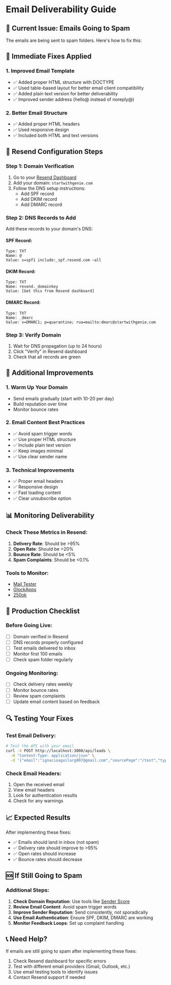 # Email Deliverability Guide

## 🚨 **Current Issue: Emails Going to Spam**

The emails are being sent to spam folders. Here's how to fix this:

## 🔧 **Immediate Fixes Applied**

### 1. **Improved Email Template**
- ✅ Added proper HTML structure with DOCTYPE
- ✅ Used table-based layout for better email client compatibility
- ✅ Added plain text version for better deliverability
- ✅ Improved sender address (hello@ instead of noreply@)

### 2. **Better Email Structure**
- ✅ Added proper HTML headers
- ✅ Used responsive design
- ✅ Included both HTML and text versions

## 📧 **Resend Configuration Steps**

### **Step 1: Domain Verification**
1. Go to your [Resend Dashboard](https://resend.com/domains)
2. Add your domain: `startwithgenie.com`
3. Follow the DNS setup instructions:
   - Add SPF record
   - Add DKIM record
   - Add DMARC record

### **Step 2: DNS Records to Add**

Add these records to your domain's DNS:

#### **SPF Record:**
```
Type: TXT
Name: @
Value: v=spf1 include:_spf.resend.com ~all
```

#### **DKIM Record:**
```
Type: TXT
Name: resend._domainkey
Value: [Get this from Resend dashboard]
```

#### **DMARC Record:**
```
Type: TXT
Name: _dmarc
Value: v=DMARC1; p=quarantine; rua=mailto:dmarc@startwithgenie.com
```

### **Step 3: Verify Domain**
1. Wait for DNS propagation (up to 24 hours)
2. Click "Verify" in Resend dashboard
3. Check that all records are green

## 🎯 **Additional Improvements**

### **1. Warm Up Your Domain**
- Send emails gradually (start with 10-20 per day)
- Build reputation over time
- Monitor bounce rates

### **2. Email Content Best Practices**
- ✅ Avoid spam trigger words
- ✅ Use proper HTML structure
- ✅ Include plain text version
- ✅ Keep images minimal
- ✅ Use clear sender name

### **3. Technical Improvements**
- ✅ Proper email headers
- ✅ Responsive design
- ✅ Fast loading content
- ✅ Clear unsubscribe option

## 📊 **Monitoring Deliverability**

### **Check These Metrics in Resend:**
1. **Delivery Rate**: Should be >95%
2. **Open Rate**: Should be >20%
3. **Bounce Rate**: Should be <5%
4. **Spam Complaints**: Should be <0.1%

### **Tools to Monitor:**
- [Mail Tester](https://www.mail-tester.com/)
- [GlockApps](https://glockapps.com/)
- [250ok](https://250ok.com/)

## 🚀 **Production Checklist**

### **Before Going Live:**
- [ ] Domain verified in Resend
- [ ] DNS records properly configured
- [ ] Test emails delivered to inbox
- [ ] Monitor first 100 emails
- [ ] Check spam folder regularly

### **Ongoing Monitoring:**
- [ ] Check delivery rates weekly
- [ ] Monitor bounce rates
- [ ] Review spam complaints
- [ ] Update email content based on feedback

## 🔍 **Testing Your Fixes**

### **Test Email Delivery:**
```bash
# Test the API with your email
curl -X POST http://localhost:3000/api/leads \
  -H "Content-Type: application/json" \
  -d '{"email":"ignacioaguilarg007@gmail.com","sourcePage":"/test","type":"ein_guide"}'
```

### **Check Email Headers:**
1. Open the received email
2. View email headers
3. Look for authentication results
4. Check for any warnings

## 📈 **Expected Results**

After implementing these fixes:
- ✅ Emails should land in inbox (not spam)
- ✅ Delivery rate should improve to >95%
- ✅ Open rates should increase
- ✅ Bounce rates should decrease

## 🆘 **If Still Going to Spam**

### **Additional Steps:**
1. **Check Domain Reputation**: Use tools like [Sender Score](https://senderscore.org/)
2. **Review Email Content**: Avoid spam trigger words
3. **Improve Sender Reputation**: Send consistently, not sporadically
4. **Use Email Authentication**: Ensure SPF, DKIM, DMARC are working
5. **Monitor Feedback Loops**: Set up complaint handling

## 📞 **Need Help?**

If emails are still going to spam after implementing these fixes:
1. Check Resend dashboard for specific errors
2. Test with different email providers (Gmail, Outlook, etc.)
3. Use email testing tools to identify issues
4. Contact Resend support if needed 